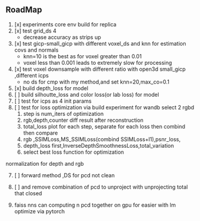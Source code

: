 ## RoadMap
1. [x] experiments core env build for replica
2. [x] test grid_ds 4
   - decrease accuracy as strips up
3. [x] test gicp-small_gicp with different voxel_ds and knn for estimation covs and normals
   - knn=10 is the best as for voxel greater than 0.01
   - voxel less than 0.001 leads to extremely slow for processing
4. [x] test voxel downsample with different ratio  with open3d small_gicp ,different icps
   - no ds for cmp with my method,and set knn=20,max_co=0.1
5. [x] build depth_loss for model
6. [ ] build silhoutte_loss and color loss(or lab loss) for model
7. [ ] test for icps as 4 init params
8. [ ] test for loss optimization via build experiment for wandb select 2 rgbd
   1. step is num_iters of optimization
   2. rgb,depth,counter diff result after reconstruction
   3. total_loss plot for each step, separate for each loss then combind then compare
   4. rgb  ,SSIMLoss,MS_SSIMLoss(combind SSIMLoss+l1),psnr_loss,
   5. depth_loss first,InverseDepthSmoothnessLoss,total_variation
   6. select best loss function for optimization


normalization for depth and rgb

7. [ ] forward method ,DS for pcd
not clean
8. [ ] and remove combination of pcd to unproject with unprojecting total that  closed 

9. faiss nns can computing n pcd together on gpu for easier with lm optimize via pytorch
